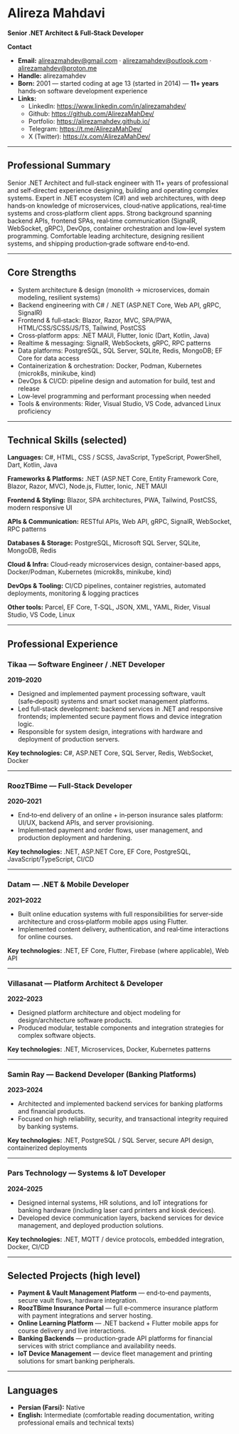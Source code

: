 # Alireza Mahdavi

**Senior .NET Architect & Full‑Stack Developer**

**Contact**

* **Email:** [alireazmahdev@gmail.com](mailto:alireazmahdev@outlook.com) · [alirezamahdev@outlook.com](mailto:alirezamahdev@gmail.com) · [alirezamahdev@proton.me](mailto:alirezamahdev@proton.me)
* **Handle:** alirezamahdev
* **Born:** 2001 — started coding at age 13 (started in 2014) — **11+ years** hands‑on software development experience
* **Links:**
  * LinkedIn: https://www.linkedin.com/in/alirezamahdev/
  * Github: https://github.com/AlirezaMahDev/
  * Portfolio: https://alirezamahdev.github.io/
  * Telegram: https://t.me/AlirezaMahDev/
  * X (Twitter): https://x.com/AlirezaMahDev/

---

## Professional Summary

Senior .NET Architect and full‑stack engineer with 11+ years of professional and self‑directed experience designing, building and operating complex systems. Expert in .NET ecosystem (C#) and web architectures, with deep hands‑on knowledge of microservices, cloud‑native applications, real‑time systems and cross‑platform client apps. Strong background spanning backend APIs, frontend SPAs, real‑time communication (SignalR, WebSocket, gRPC), DevOps, container orchestration and low‑level system programming. Comfortable leading architecture, designing resilient systems, and shipping production‑grade software end‑to‑end.

---

## Core Strengths

* System architecture & design (monolith → microservices, domain modeling, resilient systems)
* Backend engineering with C# / .NET (ASP.NET Core, Web API, gRPC, SignalR)
* Frontend & full‑stack: Blazor, Razor, MVC, SPA/PWA, HTML/CSS/SCSS/JS/TS, Tailwind, PostCSS
* Cross‑platform apps: .NET MAUI, Flutter, Ionic (Dart, Kotlin, Java)
* Realtime & messaging: SignalR, WebSockets, gRPC, RPC patterns
* Data platforms: PostgreSQL, SQL Server, SQLite, Redis, MongoDB; EF Core for data access
* Containerization & orchestration: Docker, Podman, Kubernetes (microk8s, minikube, kind)
* DevOps & CI/CD: pipeline design and automation for build, test and release
* Low‑level programming and performant processing when needed
* Tools & environments: Rider, Visual Studio, VS Code, advanced Linux proficiency

---

## Technical Skills (selected)

**Languages:** C#, HTML, CSS / SCSS, JavaScript, TypeScript, PowerShell, Dart, Kotlin, Java

**Frameworks & Platforms:** .NET (ASP.NET Core, Entity Framework Core, Blazor, Razor, MVC), Node.js, Flutter, Ionic, .NET MAUI

**Frontend & Styling:** Blazor, SPA architectures, PWA, Tailwind, PostCSS, modern responsive UI

**APIs & Communication:** RESTful APIs, Web API, gRPC, SignalR, WebSocket, RPC patterns

**Databases & Storage:** PostgreSQL, Microsoft SQL Server, SQLite, MongoDB, Redis

**Cloud & Infra:** Cloud‑ready microservices design, container‑based apps, Docker/Podman, Kubernetes (microk8s, minikube, kind)

**DevOps & Tooling:** CI/CD pipelines, container registries, automated deployments, monitoring & logging practices

**Other tools:** Parcel, EF Core, T‑SQL, JSON, XML, YAML, Rider, Visual Studio, VS Code, Linux

---

## Professional Experience

### Tikaa — Software Engineer / .NET Developer

**2019–2020**

* Designed and implemented payment processing software, vault (safe‑deposit) systems and smart socket management platforms.
* Led full‑stack development: backend services in .NET and responsive frontends; implemented secure payment flows and device integration logic.
* Responsible for system design, integrations with hardware and deployment of production servers.

**Key technologies:** C#, ASP.NET Core, SQL Server, Redis, WebSocket, Docker

---

### RoozTBime — Full‑Stack Developer

**2020–2021**

* End‑to‑end delivery of an online + in‑person insurance sales platform: UI/UX, backend APIs, and server provisioning.
* Implemented payment and order flows, user management, and production deployment and hardening.

**Key technologies:** .NET, ASP.NET Core, EF Core, PostgreSQL, JavaScript/TypeScript, CI/CD

---

### Datam — .NET & Mobile Developer

**2021–2022**

* Built online education systems with full responsibilities for server‑side architecture and cross‑platform mobile apps using Flutter.
* Implemented content delivery, authentication, and real‑time interactions for online courses.

**Key technologies:** .NET, EF Core, Flutter, Firebase (where applicable), Web API

---

### Villasanat — Platform Architect & Developer

**2022–2023**

* Designed platform architecture and object modeling for design/architecture software products.
* Produced modular, testable components and integration strategies for complex software objects.

**Key technologies:** .NET, Microservices, Docker, Kubernetes patterns

---

### Samin Ray — Backend Developer (Banking Platforms)

**2023–2024**

* Architected and implemented backend services for banking platforms and financial products.
* Focused on high reliability, security, and transactional integrity required by banking systems.

**Key technologies:** .NET, PostgreSQL / SQL Server, secure API design, containerized deployments

---

### Pars Technology — Systems & IoT Developer

**2024–2025**

* Designed internal systems, HR solutions, and IoT integrations for banking hardware (including laser card printers and kiosk devices).
* Developed device communication layers, backend services for device management, and deployed production solutions.

**Key technologies:** .NET, MQTT / device protocols, embedded integration, Docker, CI/CD

---

## Selected Projects (high level)

* **Payment & Vault Management Platform** — end‑to‑end payments, secure vault flows, hardware integration.
* **RoozTBime Insurance Portal** — full e‑commerce insurance platform with payment integrations and server hosting.
* **Online Learning Platform** — .NET backend + Flutter mobile apps for course delivery and live interactions.
* **Banking Backends** — production‑grade API platforms for financial services with strict compliance and availability needs.
* **IoT Device Management** — device fleet management and printing solutions for smart banking peripherals.

---

## Languages

* **Persian (Farsi):** Native
* **English:** Intermediate (comfortable reading documentation, writing professional emails and technical texts)
